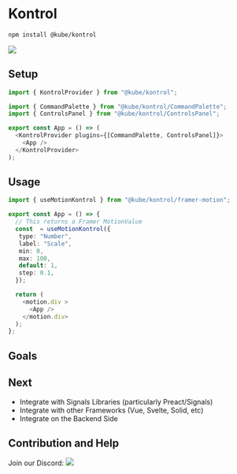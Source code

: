 # Kontrol

```sh
npm install @kube/kontrol
```

[![](https://dcbadge.vercel.app/api/server/Gg2QMCWX9h)](https://discord.gg/Gg2QMCWX9h)

## Setup

```ts
import { KontrolProvider } from "@kube/kontrol";

import { CommandPalette } from "@kube/kontrol/CommandPalette";
import { ControlsPanel } from "@kube/kontrol/ControlsPanel";

export const App = () => (
  <KontrolProvider plugins={[CommandPalette, ControlsPanel]}>
    <App />
  </KontrolProvider>
);
```

## Usage

```ts
import { useMotionKontrol } from "@kube/kontrol/framer-motion";

export const App = () => {
  // This returns a Framer MotionValue
  const  = useMotionKontrol({
   type: "Number",
   label: "Scale",
   min: 0,
   max: 100,
   default: 1,
   step: 0.1,
  });

  return (
    <motion.div >
      <App />
    </motion.div>
  );
};

```

## Goals

## Next

- Integrate with Signals Libraries (particularly Preact/Signals)
- Integrate with other Frameworks (Vue, Svelte, Solid, etc)
- Integrate on the Backend Side

## Contribution and Help

Join our Discord:
[![](https://dcbadge.vercel.app/api/server/Gg2QMCWX9h)](https://discord.gg/Gg2QMCWX9h)
